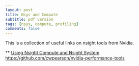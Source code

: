 ```yaml
---
layout: post
title: Nsys and Compute
subtitle: pdf version
tags: [nsys, compute, profiling]
comments: false
---
```


This is a collection of useful links on nsight tools from Nvidia.

** [Using Nsight Compute and Nsight System](https://www.carlpearson.net/pdf/20200416_nsight.pdf)
https://github.com/cwpearson/nvidia-performance-tools
